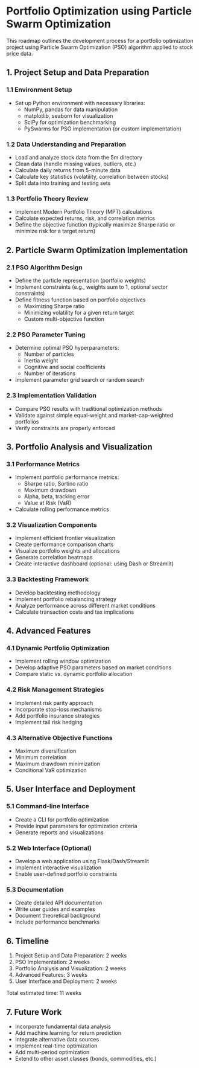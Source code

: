 # Portfolio Optimization using Particle Swarm Optimization

This roadmap outlines the development process for a portfolio optimization project using Particle Swarm Optimization (PSO) algorithm applied to stock price data.

## 1. Project Setup and Data Preparation

### 1.1 Environment Setup
- Set up Python environment with necessary libraries:
  - NumPy, pandas for data manipulation
  - matplotlib, seaborn for visualization
  - SciPy for optimization benchmarking
  - PySwarms for PSO implementation (or custom implementation)

### 1.2 Data Understanding and Preparation
- Load and analyze stock data from the 5m directory
- Clean data (handle missing values, outliers, etc.)
- Calculate daily returns from 5-minute data
- Calculate key statistics (volatility, correlation between stocks)
- Split data into training and testing sets

### 1.3 Portfolio Theory Review
- Implement Modern Portfolio Theory (MPT) calculations
- Calculate expected returns, risk, and correlation metrics
- Define the objective function (typically maximize Sharpe ratio or minimize risk for a target return)

## 2. Particle Swarm Optimization Implementation

### 2.1 PSO Algorithm Design
- Define the particle representation (portfolio weights)
- Implement constraints (e.g., weights sum to 1, optional sector constraints)
- Define fitness function based on portfolio objectives
  - Maximizing Sharpe ratio
  - Minimizing volatility for a given return target
  - Custom multi-objective function

### 2.2 PSO Parameter Tuning
- Determine optimal PSO hyperparameters:
  - Number of particles
  - Inertia weight
  - Cognitive and social coefficients
  - Number of iterations
- Implement parameter grid search or random search

### 2.3 Implementation Validation
- Compare PSO results with traditional optimization methods
- Validate against simple equal-weight and market-cap-weighted portfolios
- Verify constraints are properly enforced

## 3. Portfolio Analysis and Visualization

### 3.1 Performance Metrics
- Implement portfolio performance metrics:
  - Sharpe ratio, Sortino ratio
  - Maximum drawdown
  - Alpha, beta, tracking error
  - Value at Risk (VaR)
- Calculate rolling performance metrics

### 3.2 Visualization Components
- Implement efficient frontier visualization
- Create performance comparison charts
- Visualize portfolio weights and allocations
- Generate correlation heatmaps
- Create interactive dashboard (optional: using Dash or Streamlit)

### 3.3 Backtesting Framework
- Develop backtesting methodology
- Implement portfolio rebalancing strategy
- Analyze performance across different market conditions
- Calculate transaction costs and tax implications

## 4. Advanced Features

### 4.1 Dynamic Portfolio Optimization
- Implement rolling window optimization
- Develop adaptive PSO parameters based on market conditions
- Compare static vs. dynamic portfolio allocation

### 4.2 Risk Management Strategies
- Implement risk parity approach
- Incorporate stop-loss mechanisms
- Add portfolio insurance strategies
- Implement tail risk hedging

### 4.3 Alternative Objective Functions
- Maximum diversification
- Minimum correlation
- Maximum drawdown minimization
- Conditional VaR optimization

## 5. User Interface and Deployment

### 5.1 Command-line Interface
- Create a CLI for portfolio optimization
- Provide input parameters for optimization criteria
- Generate reports and visualizations

### 5.2 Web Interface (Optional)
- Develop a web application using Flask/Dash/Streamlit
- Implement interactive visualization
- Enable user-defined portfolio constraints

### 5.3 Documentation
- Create detailed API documentation
- Write user guides and examples
- Document theoretical background
- Include performance benchmarks

## 6. Timeline

1. Project Setup and Data Preparation: 2 weeks
2. PSO Implementation: 2 weeks
3. Portfolio Analysis and Visualization: 2 weeks
4. Advanced Features: 3 weeks
5. User Interface and Deployment: 2 weeks

Total estimated time: 11 weeks

## 7. Future Work

- Incorporate fundamental data analysis
- Add machine learning for return prediction
- Integrate alternative data sources
- Implement real-time optimization
- Add multi-period optimization
- Extend to other asset classes (bonds, commodities, etc.)